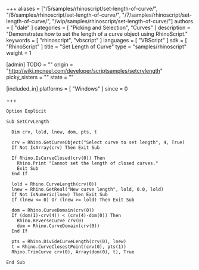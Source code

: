+++
aliases = ["/5/samples/rhinoscript/set-length-of-curve/", "/6/samples/rhinoscript/set-length-of-curve/", "/7/samples/rhinoscript/set-length-of-curve/", "/wip/samples/rhinoscript/set-length-of-curve/"]
authors = [ "dale" ]
categories = [ "Picking and Selection", "Curves" ]
description = "Demonstrates how to set the length of a curve object using RhinoScript."
keywords = [ "rhinoscript", "vbscript" ]
languages = [ "VBScript" ]
sdk = [ "RhinoScript" ]
title = "Set Length of Curve"
type = "samples/rhinoscript"
weight = 1

[admin]
TODO = ""
origin = "http://wiki.mcneel.com/developer/scriptsamples/setcrvlength"
picky_sisters = ""
state = ""

[included_in]
platforms = [ "Windows" ]
since = 0

+++

```vbnet
Option Explicit

Sub SetCrvLength

  Dim crv, lold, lnew, dom, pts, t

  crv = Rhino.GetCurveObject("Select curve to set length", 4, True)
  If Not IsArray(crv) Then Exit Sub

  If Rhino.IsCurveClosed(crv(0)) Then
    Rhino.Print "Cannot set the length of closed curves."
    Exit Sub
  End If

  lold = Rhino.CurveLength(crv(0))
  lnew = Rhino.GetReal("New curve length", lold, 0.0, lold)
  If Not IsNumeric(lnew) Then Exit Sub
  If (lnew <= 0) Or (lnew >= lold) Then Exit Sub

  dom = Rhino.CurveDomain(crv(0))
  If (dom(1)-crv(4)) < (crv(4)-dom(0)) Then
    Rhino.ReverseCurve crv(0)
    dom = Rhino.CurveDomain(crv(0))
  End If

  pts = Rhino.DivideCurveLength(crv(0), lnew)
  t = Rhino.CurveClosestPoint(crv(0), pts(1))
  Rhino.TrimCurve crv(0), Array(dom(0), t), True

End Sub
```
